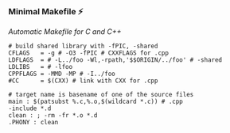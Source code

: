 ### Minimal Makefile ⚡
_Automatic Makefile for C and C++_
```
# build shared library with -fPIC, -shared
CFLAGS   = -g # -O3 -fPIC # CXXFLAGS for .cpp
LDFLAGS  = # -L../foo -Wl,-rpath,'$$ORIGIN/../foo' # -shared
LDLIBS   = # -lfoo
CPPFLAGS = -MMD -MP # -I../foo
#CC      = $(CXX) # link with CXX for .cpp

# target name is basename of one of the source files
main : $(patsubst %.c,%.o,$(wildcard *.c)) # .cpp
-include *.d
clean : ; -rm -fr *.o *.d
.PHONY : clean
```

<!--
**ljhm/ljhm** is a ✨ _special_ ✨ repository because its `README.md` (this file) appears on your GitHub profile.
 
Here are some ideas to get you started:

- 🔭 I’m currently working on ...
- 🌱 I’m currently learning ...
- 👯 I’m looking to collaborate on ...
- 🤔 I’m looking for help with ...
- 💬 Ask me about ...
- 📫 How to reach me: ...
- 😄 Pronouns: ...
- ⚡ Fun fact: ...
-->
